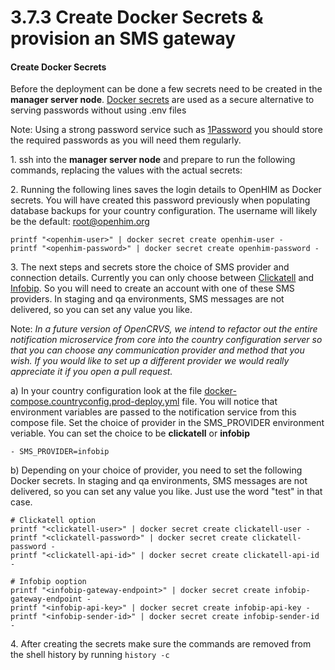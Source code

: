 # 3.7.3 Create Docker Secrets & provision an SMS gateway

#### Create Docker Secrets

Before the deployment can be done a few secrets need to be created in the **manager server node**. [Docker secrets](https://docs.docker.com/engine/swarm/secrets/) are used as a secure alternative to serving passwords without using .env files

Note: Using a strong password service such as [1Password](https://1password.com/) you should store the required passwords as you will need them regularly.



1\. ssh into the **manager server node** and prepare to run the following commands, replacing the values with the actual secrets:



2\. Running the following lines saves the login details to OpenHIM as Docker secrets. You will have created this password previously when populating database backups for your country configuration. The username will likely be the default: root@openhim.org

```
printf "<openhim-user>" | docker secret create openhim-user -
printf "<openhim-password>" | docker secret create openhim-password -
```



3\. The next steps and secrets store the choice of SMS provider and connection details.  Currently you can only choose between [Clickatell](https://www.clickatell.com/) and [Infobip](https://www.infobip.com/).  So you will need to create an account with one of these SMS providers.  In staging and qa environments, SMS messages are not delivered, so you can set any value you like.

Note: _In a future version of OpenCRVS, we intend to refactor out the entire notification microservice from core into the country configuration server so that you can choose any communication provider and method that you wish. If you would like to set up a different provider we would really appreciate it if you open a pull request._

a) In your country configuration look at the file [docker-compose.countryconfig.prod-deploy.yml](https://github.com/opencrvs/opencrvs-farajaland/blob/827cf1b519faff2399d57a65672482de63a803cc/docker-compose.countryconfig.prod-deploy.yml#L19) file. You will notice that environment variables are passed to the notification service from this compose file. Set the choice of provider in the SMS\_PROVIDER environment veriable. You can set the choice to be **clickatell** or **infobip**

```
- SMS_PROVIDER=infobip
```

b) Depending on your choice of provider, you need to set the following Docker secrets.  In staging and qa environments, SMS messages are not delivered, so you can set any value you like.  Just use the word "test" in that case.

```
# Clickatell option
printf "<clickatell-user>" | docker secret create clickatell-user -
printf "<clickatell-password>" | docker secret create clickatell-password -
printf "<clickatell-api-id>" | docker secret create clickatell-api-id -

# Infobip ooption
printf "<infobip-gateway-endpoint>" | docker secret create infobip-gateway-endpoint -
printf "<infobip-api-key>" | docker secret create infobip-api-key -
printf "<infobip-sender-id>" | docker secret create infobip-sender-id -
```



4\. After creating the secrets make sure the commands are removed from the shell history by running `history -c`

